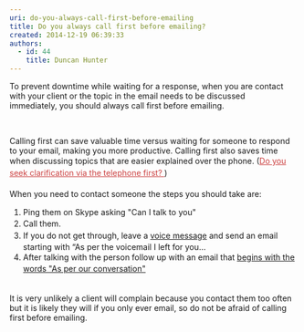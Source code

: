 ```yaml
---
uri: do-you-always-call-first-before-emailing
title: Do you always call first before emailing?
created: 2014-12-19 06:39:33
authors:
  - id: 44
    title: Duncan Hunter
---
```





<span class='intro'> ​​​To prevent downtime while&#160;waiting for a response, when you are contact with your client or the topic in&#160;the email needs to be discussed immediately,&#160;you should always call first before emailing.<br> </span>

<p>​</p><p>Calling first can save valuable time versus waiting&#160;for someone to respond to your email, making you more productive. Calling first also&#160;saves time when discussing topics that are easier explained over the phone.&#160;​(<a href="/_layouts/15/FIXUPREDIRECT.ASPX?WebId=3dfc0e07-e23a-4cbb-aac2-e778b71166a2&amp;TermSetId=07da3ddf-0924-4cd2-a6d4-a4809ae20160&amp;TermId=f4e3e0eb-a3b1-468f-8faa-a12909113d3e" style="color&#58;#cc4141;border-bottom-color&#58;#cc4141;line-height&#58;20.8px;">Do you seek clarification via the telephone first?&#160;​</a><span style="line-height&#58;20.8px;">​</span>)<br><br>When you need to contact someone&#160;the steps you should take are&#58;</p><p></p><ol><li><span style="line-height&#58;20.8px;">​Ping them on Skype asking &quot;Can I talk to&#160;you&quot;</span><br></li><li><span style="line-height&#58;20.8px;">Call them.&#160;</span></li><li><span style="line-height&#58;20.8px;"></span><span style="line-height&#58;20.8px;">If you do not get through, leave a&#160;<a href="/_layouts/15/FIXUPREDIRECT.ASPX?WebId=3dfc0e07-e23a-4cbb-aac2-e778b71166a2&amp;TermSetId=07da3ddf-0924-4cd2-a6d4-a4809ae20160&amp;TermId=15fe066f-a113-40ab-be0c-3ca34ace46c7">voice&#160;message​</a>​ and send an email starting with “As per the voicemail I left for you…​</span><br></li><li><span style="line-height&#58;20.8px;">After talking with the person&#160;follow up with an email that </span><a href="/_layouts/15/FIXUPREDIRECT.ASPX?WebId=3dfc0e07-e23a-4cbb-aac2-e778b71166a2&amp;TermSetId=07da3ddf-0924-4cd2-a6d4-a4809ae20160&amp;TermId=0dddad89-e1a1-4ef4-991a-8b600462c2cd" style="line-height&#58;20.8px;">begins with the words &quot;As per our conversation&quot;​</a><br></li></ol><p><span style="line-height&#58;20.8px;"><span style="line-height&#58;21px;">​<br></span></span>​It is very unlikely a client will complain because&#160;you contact them too often but it is likely they will if you only ever email, so do not be afraid of calling first before emailing.&#160;</p><div><span style="line-height&#58;21px;"><br></span></div>


